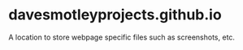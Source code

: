 # davesmotleyprojects.github.io

A location to store webpage specific files such as screenshots, etc. 
